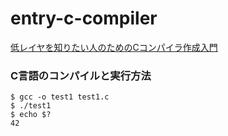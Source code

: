 # entry-c-compiler
 
[低レイヤを知りたい人のためのCコンパイラ作成入門](https://www.sigbus.info/compilerbook)

### C言語のコンパイルと実行方法
```shell script
$ gcc -o test1 test1.c
$ ./test1
$ echo $?
42
```
